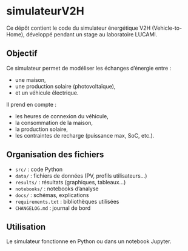 # simulateurV2H

Ce dépôt contient le code du simulateur énergétique V2H (Vehicle-to-Home), développé pendant un stage au laboratoire LUCAMI.

## Objectif

Ce simulateur permet de modéliser les échanges d’énergie entre :
- une maison,
- une production solaire (photovoltaïque),
- et un véhicule électrique.

Il prend en compte :
- les heures de connexion du véhicule,
- la consommation de la maison,
- la production solaire,
- les contraintes de recharge (puissance max, SoC, etc.).

## Organisation des fichiers

- `src/` : code Python
- `data/` : fichiers de données (PV, profils utilisateurs…)
- `results/` : résultats (graphiques, tableaux…)
- `notebooks/` : notebooks d’analyse
- `docs/` : schémas, explications
- `requirements.txt` : bibliothèques utilisées
- `CHANGELOG.md` : journal de bord

## Utilisation

Le simulateur fonctionne en Python ou dans un notebook Jupyter.
